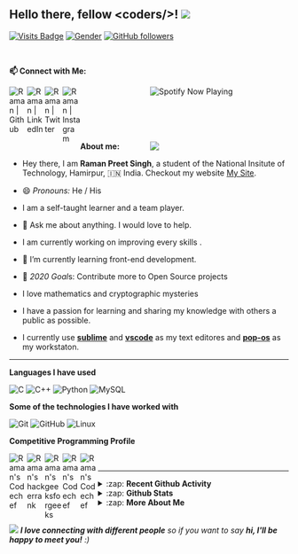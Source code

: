 ## Hello there, fellow \<coders/>!  <img src="https://raw.githubusercontent.com/MartinHeinz/MartinHeinz/master/wave.gif" width="30px">


<!-- Visitor badge -->
[![Visits Badge](https://badges.pufler.dev/visits/raman08/raman08)](https://badges.pufler.dev/visits/raman08/raman08)
[![Gender](https://img.shields.io/badge/gender-%F0%9F%A4%B5-lightgrey)][github] <!-- Gender Badge -->
[![GitHub followers](https://img.shields.io/github/followers/raman08?label=Followers&style=social)](https://github.com/raman08/?tab=follow) <!-- No. of followers -->

</br>

**📫 Connect with Me:**

<!-- Github  -->
[<img align="left" title="Github" alt="Raman | Github" width="32px" src="https://cdn.jsdelivr.net/npm/simple-icons@v3/icons/github.svg" />][github]
<!-- Linkdin  -->
[<img align="left" title="Linkedin" alt="Raman | LinkedIn" width="32px" src="https://cdn.jsdelivr.net/npm/simple-icons@v3/icons/linkedin.svg" />][linkedin]
<!-- Twitter -->
[<img align="left" title="Twitter" alt="Raman | Twitter" width="32px" src="https://cdn.jsdelivr.net/npm/simple-icons@v3/icons/twitter.svg" />][twitter]
<!-- Instagram -->
[<img align="left" title="Instagram" alt="Raman | Instagram" width="32px" src="https://cdn.jsdelivr.net/npm/simple-icons@v3/icons/instagram.svg" />][instagram]



<!-- **My Current Spotify Music** -->
[<img  align="right" width="250px" title="Spotify" src="https://github-spotify-player.vercel.app/api/spotify-playing" alt="Spotify Now Playing"  />][spotify]

</br>
</br>
</br>
</br>
</br>


<!-- Furry Cat -->
[<img align="Right" width="250px" src="https://octodex.github.com/images/hula_loop_octodex03.gif" />][github]


**About me:**

- Hey there, I am **Raman Preet Singh**, a student of the National Insitute of Technology, Hamirpur, :india: India.
Checkout my website [My Site].

- 😄 *Pronouns:* He / His

- I am a self-taught learner and a team player.

- 💬 Ask me about anything. I would love to help.

- I am currently working on improving every skills .
- 🌱 I’m currently learning front-end development.

- 🥅 *2020 Goal*s: Contribute more to Open Source projects

- I love mathematics and cryptographic mysteries

- I have a passion for learning and sharing my knowledge with others a public as possible.

- I currently use [**sublime**](https://www.sublimetext.com/) and [**vscode**](https://code.visualstudio.com/) as my text editores and [**pop-os**](https://pop.system76.com/) as my workstaton.

---

**Languages I have used**

![C](https://img.shields.io/badge/-C-000000?style=flat&logo=C)
![C++](https://img.shields.io/badge/-C++-000000?style=flat&logo=C%2B%2B&logoColor=00599C)
![Python](https://img.shields.io/badge/-Python-000000?style=flat&logo=python)
![MySQL](https://img.shields.io/badge/-MYSQL-000000?style=flat&logo=MySQL)

**Some of the technologies I have worked with**

![Git](https://img.shields.io/badge/-Git-000000?style=flat&logo=git&logoColor=F05032)
![GitHub](https://img.shields.io/badge/-GitHub-000000?style=flat&logo=github&logoColor=FFFFFF)
![Linux](https://img.shields.io/badge/-Linux-000000?style=flat&logo=linux&logoColor=FCC624)


**Competitive Programming Profile**

<!-- Coursera -->
[<img align="left" title='Coursera' alt="Raman's Codechef" width="32px" src="https://cdn.jsdelivr.net/npm/simple-icons@v3/icons/coursera.svg" />][coursera]

<!-- HackerRank -->
[<img align="left" title = "Hackerrank" alt="Raman's hackerrank" width="32px" src="https://cdn.jsdelivr.net/npm/simple-icons@3.2.0/icons/hackerrank.svg" />][hackerrank]

<!-- GeekforGeek -->
[<img align="left" title='Geeksforgeeks' alt="Raman's geeksforgeeks" width="32px" src="https://cdn.jsdelivr.net/npm/simple-icons@3.2.0/icons/geeksforgeeks.svg" />][geekforgeek]

<!-- Codeforces -->
[<img align="left" title='Codeforces' alt="Raman's Codechef" width="32px" src="https://cdn.jsdelivr.net/npm/simple-icons@v3/icons/codeforces.svg" />][codeforces]

<!-- CodeChef -->
[<img align="left" title='Codechef' alt="Raman's Codechef" width="32px" src="https://cdn.jsdelivr.net/npm/simple-icons@v3/icons/codechef.svg" />][codechef]

</br>

---

<details>
  <summary>:zap: <b> Recent Github Activity </b></summary>

</br>

<!--START_SECTION:activity-->
1. ❗️ Opened issue [#129](https://github.com//anmol098/waka-readme-stats/issues/129) in [anmol098/waka-readme-stats](https://github.com//anmol098/waka-readme-stats)
2. 🎉 Merged PR [#1](https://github.com//raman08/Flex-Image-Gallary/pull/1) in [raman08/Flex-Image-Gallary](https://github.com//raman08/Flex-Image-Gallary)
3. 🎉 Merged PR [#2](https://github.com//raman08/Statistical-Data-Analysis/pull/2) in [raman08/Statistical-Data-Analysis](https://github.com//raman08/Statistical-Data-Analysis)
4. 🎉 Merged PR [#1](https://github.com//raman08/Analog-Clock/pull/1) in [raman08/Analog-Clock](https://github.com//raman08/Analog-Clock)
5. 🎉 Merged PR [#2](https://github.com//raman08/Drum-Kit/pull/2) in [raman08/Drum-Kit](https://github.com//raman08/Drum-Kit)
<!--END_SECTION:activity-->

</br>

</details>

<details>
    <summary> :zap: <b>Github Stats</b> </summary>

</br>

<img align="center" alt="Raman08's Github Stats" src="https://github-readme-stats.raman08.vercel.app/api?username=raman08&&count_private=true&show_icons=true&hide_border=true&theme=tokyonight&show_owner=true" />

<img align="center" alt="Raman08's Top Language" src="https://github-readme-stats.raman08.vercel.app/api/top-langs/?username=raman08&layout=compact&theme=tokyonight" />

</br>

</details>


<details>
    <summary> :zap: <b>More About Me</b> </summary>

</br>

<!--START_SECTION:waka-->
![Lines of code](https://img.shields.io/badge/From%20Hello%20World%20I%27ve%20Written-13.8%20million%20lines%20of%20code-blue)

**🐱 My Github Data** 

> 🏆 422 Contributions in the Year 2020
 > 
> 📦 303.5 kB Used in Github's Storage 
 > 
> 💼 Opted to Hire
 > 
> 📜 24 Public Repositories
 > 
> 🔑 3 Private Repositories 

**I'm a Night 🦉** 

```text
🌞 Morning    1 commits      ░░░░░░░░░░░░░░░░░░░░░░░░░   0.34% 
🌆 Daytime    64 commits     █████░░░░░░░░░░░░░░░░░░░░   21.84% 
🌃 Evening    165 commits    ██████████████░░░░░░░░░░░   56.31% 
🌙 Night      63 commits     █████░░░░░░░░░░░░░░░░░░░░   21.5%

```


📊 **This Week I Spent My Time On** 

```text
💬 Programming Languages: 
HTML                     2 hrs 16 mins       ██████████░░░░░░░░░░░░░░░   40.56% 
CSS                      1 hr 39 mins        ███████░░░░░░░░░░░░░░░░░░   29.52% 
Python                   51 mins             ███░░░░░░░░░░░░░░░░░░░░░░   15.29% 
Other                    24 mins             █░░░░░░░░░░░░░░░░░░░░░░░░   7.33% 
JavaScript               12 mins             █░░░░░░░░░░░░░░░░░░░░░░░░   3.62%

🐱‍💻 Projects: 
JavaScript30             4 hrs 39 mins       ████████████████████░░░░░   83.05% 
Unknown Project          57 mins             ████░░░░░░░░░░░░░░░░░░░░░   16.95% 
pop-setup                0 secs              ░░░░░░░░░░░░░░░░░░░░░░░░░   0.0%

💻 Operating System: 
Linux                    5 hrs 36 mins       █████████████████████████   100.0%

```

**I Mostly Code in Shell** 

```text
Shell                    3 repos             ████░░░░░░░░░░░░░░░░░░░░░   18.75% 
Python                   3 repos             ████░░░░░░░░░░░░░░░░░░░░░   18.75% 
CSS                      3 repos             ████░░░░░░░░░░░░░░░░░░░░░   18.75% 
HTML                     3 repos             ████░░░░░░░░░░░░░░░░░░░░░   18.75% 
C++                      2 repos             ███░░░░░░░░░░░░░░░░░░░░░░   12.5%

```


**Timeline**

![Chart not found](https://github.com/raman08/raman08/blob/master/charts/bar_graph.png) 


<!--END_SECTION:waka-->

</br>

</details>

</br>

<!-- End Point -->
<img src="https://media.giphy.com/media/LnQjpWaON8nhr21vNW/giphy.gif" width="60"> <em><b>I love connecting with different people</b> so if you want to say <b>hi, I'll be happy to meet you!</b> :)</em>

<!-- Alisses -->
[mail]: mailto:ramanpre0810@gmail.com
[twitter]: https://twitter.com/RamanPr24209812
[instagram]: https://www.instagram.com/ramanpreet_boss/
[linkedin]: https://www.linkedin.com/in/raman-preet-singh-314206195/
[github]: https://github.com/raman08
[hackerrank]: https://www.hackerrank.com/ramanpre0810
[geekforgeek]: https://auth.geeksforgeeks.org/user/raman08/practice/
[codeforces]: http://codeforces.com/profile/raman08
[codechef]: https://www.codechef.com/users/raman08
[coursera]: https://www.coursera.org/user/c80cda9e74687f96f4db052554459549

[spotify]: https://open.spotify.com/user/31pyxhfmqwp7vm36ospr2te7m2qu

[My Site]: https://raman08.github.io

</br>




<!---

**raman08/raman08** is a ✨ _special_ ✨ repository because its `README.md` (this file) appears on your GitHub profile.

Here are some ideas to get you started:

- 🔭 I’m currently working on ...
- 🌱 I’m currently learning ...
- 👯 I’m looking to collaborate on ...
- 🤔 I’m looking for help with ...
- 💬 Ask me about ...
- 📫 How to reach me: ...
- 😄 Pronouns: ...
- ⚡ Fun fact: ...

-->

